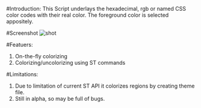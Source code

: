 #Introduction:
This Script underlays the hexadecimal, rgb or named CSS color codes with their real color.
The foreground color is selected appositely.

#Screenshot
![shot](http://i.imgur.com/HgGWH.png)

#Featuers:
1. On-the-fly colorizing
2. Colorizing/uncolorizing using ST commands

#Limitations:
1. Due to limitation of current ST API
it colorizes regions by creating theme file.
2. Still in alpha, so may be full of bugs.
